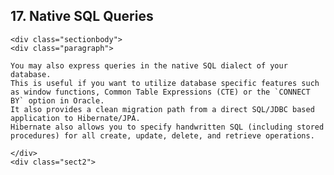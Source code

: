  ## 17. Native SQL Queries

    <div class="sectionbody">
    <div class="paragraph">

    You may also express queries in the native SQL dialect of your database.
    This is useful if you want to utilize database specific features such as window functions, Common Table Expressions (CTE) or the `CONNECT BY` option in Oracle.
    It also provides a clean migration path from a direct SQL/JDBC based application to Hibernate/JPA.
    Hibernate also allows you to specify handwritten SQL (including stored procedures) for all create, update, delete, and retrieve operations.

    </div>
    <div class="sect2">